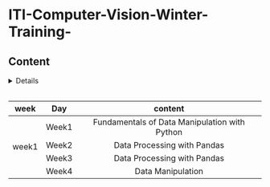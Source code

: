 # ITI-Computer-Vision-Winter-Training-
## Content

<table>
   <details>
<table>
    <thead>
        <tr>
            <th> week</th>
            <th >Day</th>
            <th >content</th>
        </tr>
    </thead>
    <tbody>
            <tr>
                <td rowspan=8 align=center>
week1
                </td>
                <td  align="center">Week1</td>
                <td align="center">Fundamentals of Data Manipulation with Python</td>
            </tr>
            <tr>
                <td  align="center">Week2</td>
                <td align="center">Data Processing with Pandas</td>
            </tr>
            <tr>
                <td  align="center">Week3</td>
                <td align="center">Data Processing with Pandas</td>
            </tr>
            <tr>
                <td align="center">Week4</td>
                <td align="center"> Data Manipulation</td>
            </tr>
            
